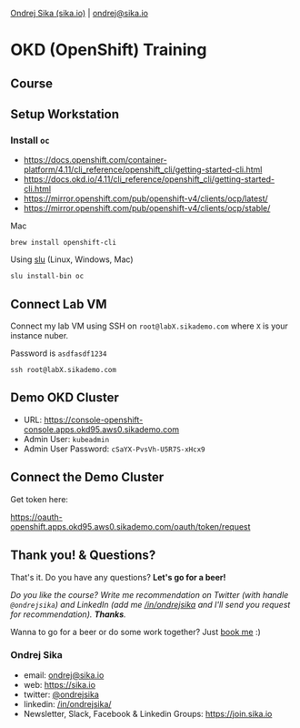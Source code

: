 [Ondrej Sika (sika.io)](https://sika.io) | <ondrej@sika.io>

# OKD (OpenShift) Training

## Course

## Setup Workstation

### Install `oc`

- https://docs.openshift.com/container-platform/4.11/cli_reference/openshift_cli/getting-started-cli.html
- https://docs.okd.io/4.11/cli_reference/openshift_cli/getting-started-cli.html
- https://mirror.openshift.com/pub/openshift-v4/clients/ocp/latest/
- https://mirror.openshift.com/pub/openshift-v4/clients/ocp/stable/

Mac

```
brew install openshift-cli
```

Using [slu](https://github.com/sikalabs/slu) (Linux, Windows, Mac)

```
slu install-bin oc
```

## Connect Lab VM

Connect my lab VM using SSH on `root@labX.sikademo.com` where `X` is your instance nuber.

Password is `asdfasdf1234`

```
ssh root@labX.sikademo.com
```

## Demo OKD Cluster

- URL: https://console-openshift-console.apps.okd95.aws0.sikademo.com
- Admin User: `kubeadmin`
- Admin User Password: `cSaYX-PvsVh-U5R7S-xHcx9`

## Connect the Demo Cluster

Get token here:

https://oauth-openshift.apps.okd95.aws0.sikademo.com/oauth/token/request

## Thank you! & Questions?

That's it. Do you have any questions? **Let's go for a beer!**

_Do you like the course? Write me recommendation on Twitter (with handle `@ondrejsika`) and LinkedIn (add me [/in/ondrejsika](https://www.linkedin.com/in/ondrejsika/) and I'll send you request for recommendation). **Thanks**._

Wanna to go for a beer or do some work together? Just [book me](https://book-me.sika.io) :)

### Ondrej Sika

- email: <ondrej@sika.io>
- web: <https://sika.io>
- twitter: [@ondrejsika](https://twitter.com/ondrejsika)
- linkedin: [/in/ondrejsika/](https://linkedin.com/in/ondrejsika/)
- Newsletter, Slack, Facebook & Linkedin Groups: <https://join.sika.io>
